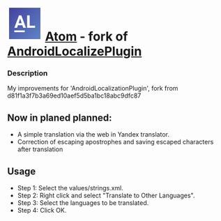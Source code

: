 # ![image](https://raw.githubusercontent.com/Airsaid/AndroidLocalizePlugin/85cf5020832523ea333ad09286af55880460457a/src/main/resources/META-INF/pluginIcon.svg) [Atom](https://github.com/AtomProgramm) - fork of [AndroidLocalizePlugin](https://github.com/Airsaid/AndroidLocalizePlugin)

### Description
My improvements for 'AndroidLocalizationPlugin', fork from d81f1a3f7b3a69ed10aef5d5ba1bc18abc9dfc87

## Now in planed planned:
 - A simple translation via the web in Yandex translator. 
 - Correction of escaping apostrophes and saving escaped characters after translation

## Usage
- Step 1: Select the values/strings.xml.
- Step 2: Right click and select "Translate to Other Languages".
- Step 3: Select the languages to be translated.
- Step 4: Click OK.